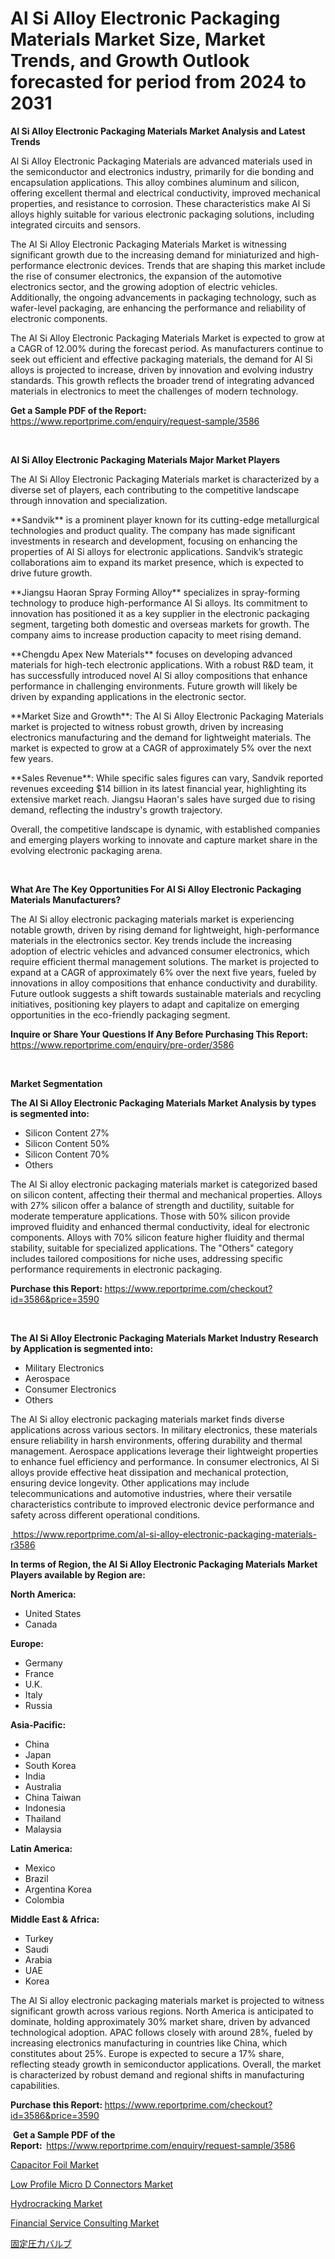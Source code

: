 <p><h1>Al Si Alloy Electronic Packaging Materials Market Size, Market Trends, and Growth Outlook forecasted for period from 2024 to 2031</h1></p><p><strong>Al Si Alloy Electronic Packaging Materials Market Analysis and Latest Trends</strong></p>
<p><p>Al Si Alloy Electronic Packaging Materials are advanced materials used in the semiconductor and electronics industry, primarily for die bonding and encapsulation applications. This alloy combines aluminum and silicon, offering excellent thermal and electrical conductivity, improved mechanical properties, and resistance to corrosion. These characteristics make Al Si alloys highly suitable for various electronic packaging solutions, including integrated circuits and sensors.</p><p>The Al Si Alloy Electronic Packaging Materials Market is witnessing significant growth due to the increasing demand for miniaturized and high-performance electronic devices. Trends that are shaping this market include the rise of consumer electronics, the expansion of the automotive electronics sector, and the growing adoption of electric vehicles. Additionally, the ongoing advancements in packaging technology, such as wafer-level packaging, are enhancing the performance and reliability of electronic components.</p><p>The Al Si Alloy Electronic Packaging Materials Market is expected to grow at a CAGR of 12.00% during the forecast period. As manufacturers continue to seek out efficient and effective packaging materials, the demand for Al Si alloys is projected to increase, driven by innovation and evolving industry standards. This growth reflects the broader trend of integrating advanced materials in electronics to meet the challenges of modern technology.</p></p>
<p><strong>Get a Sample PDF of the Report:&nbsp;</strong> <a href="https://www.reportprime.com/enquiry/request-sample/3586">https://www.reportprime.com/enquiry/request-sample/3586</a></p>
<p>&nbsp;</p>
<p><strong>Al Si Alloy Electronic Packaging Materials Major Market Players</strong></p>
<p><p>The Al Si Alloy Electronic Packaging Materials market is characterized by a diverse set of players, each contributing to the competitive landscape through innovation and specialization. </p><p>**Sandvik** is a prominent player known for its cutting-edge metallurgical technologies and product quality. The company has made significant investments in research and development, focusing on enhancing the properties of Al Si alloys for electronic applications. Sandvik’s strategic collaborations aim to expand its market presence, which is expected to drive future growth.</p><p>**Jiangsu Haoran Spray Forming Alloy** specializes in spray-forming technology to produce high-performance Al Si alloys. Its commitment to innovation has positioned it as a key supplier in the electronic packaging segment, targeting both domestic and overseas markets for growth. The company aims to increase production capacity to meet rising demand.</p><p>**Chengdu Apex New Materials** focuses on developing advanced materials for high-tech electronic applications. With a robust R&D team, it has successfully introduced novel Al Si alloy compositions that enhance performance in challenging environments. Future growth will likely be driven by expanding applications in the electronic sector.</p><p>**Market Size and Growth**: The Al Si Alloy Electronic Packaging Materials market is projected to witness robust growth, driven by increasing electronics manufacturing and the demand for lightweight materials. The market is expected to grow at a CAGR of approximately 5% over the next few years.</p><p>**Sales Revenue**: While specific sales figures can vary, Sandvik reported revenues exceeding $14 billion in its latest financial year, highlighting its extensive market reach. Jiangsu Haoran's sales have surged due to rising demand, reflecting the industry's growth trajectory.</p><p>Overall, the competitive landscape is dynamic, with established companies and emerging players working to innovate and capture market share in the evolving electronic packaging arena.</p></p>
<p>&nbsp;</p>
<p><strong>What Are The Key Opportunities For Al Si Alloy Electronic Packaging Materials Manufacturers?</strong></p>
<p><p>The Al Si alloy electronic packaging materials market is experiencing notable growth, driven by rising demand for lightweight, high-performance materials in the electronics sector. Key trends include the increasing adoption of electric vehicles and advanced consumer electronics, which require efficient thermal management solutions. The market is projected to expand at a CAGR of approximately 6% over the next five years, fueled by innovations in alloy compositions that enhance conductivity and durability. Future outlook suggests a shift towards sustainable materials and recycling initiatives, positioning key players to adapt and capitalize on emerging opportunities in the eco-friendly packaging segment.</p></p>
<p><strong>Inquire or Share Your Questions If Any Before Purchasing This Report:</strong> <a href="https://www.reportprime.com/enquiry/pre-order/3586">https://www.reportprime.com/enquiry/pre-order/3586</a></p>
<p>&nbsp;</p>
<p><strong>Market Segmentation</strong></p>
<p><strong>The Al Si Alloy Electronic Packaging Materials Market Analysis by types is segmented into:</strong></p>
<p><ul><li>Silicon Content 27%</li><li>Silicon Content 50%</li><li>Silicon Content 70%</li><li>Others</li></ul></p>
<p><p>The Al Si alloy electronic packaging materials market is categorized based on silicon content, affecting their thermal and mechanical properties. Alloys with 27% silicon offer a balance of strength and ductility, suitable for moderate temperature applications. Those with 50% silicon provide improved fluidity and enhanced thermal conductivity, ideal for electronic components. Alloys with 70% silicon feature higher fluidity and thermal stability, suitable for specialized applications. The "Others" category includes tailored compositions for niche uses, addressing specific performance requirements in electronic packaging.</p></p>
<p><strong>Purchase this Report:&nbsp;</strong><a href="https://www.reportprime.com/checkout?id=3586&price=3590">https://www.reportprime.com/checkout?id=3586&price=3590</a></p>
<p>&nbsp;</p>
<p><strong>The Al Si Alloy Electronic Packaging Materials Market Industry Research by Application is segmented into:</strong></p>
<p><ul><li>Military Electronics</li><li>Aerospace</li><li>Consumer Electronics</li><li>Others</li></ul></p>
<p><p>The Al Si alloy electronic packaging materials market finds diverse applications across various sectors. In military electronics, these materials ensure reliability in harsh environments, offering durability and thermal management. Aerospace applications leverage their lightweight properties to enhance fuel efficiency and performance. In consumer electronics, Al Si alloys provide effective heat dissipation and mechanical protection, ensuring device longevity. Other applications may include telecommunications and automotive industries, where their versatile characteristics contribute to improved electronic device performance and safety across different operational conditions.</p></p>
<p><a href="https://www.reportprime.com/al-si-alloy-electronic-packaging-materials-r3586">&nbsp;https://www.reportprime.com/al-si-alloy-electronic-packaging-materials-r3586</a></p>
<p><strong>In terms of Region, the Al Si Alloy Electronic Packaging Materials Market Players available by Region are:</strong></p>
<p>
    <p> <strong> North America: </strong>
        <ul>
            <li>United States</li>
            <li>Canada</li>
        </ul>
        </p> 
    <p> <strong> Europe: </strong>
        <ul>
            <li>Germany</li>
            <li>France</li>
            <li>U.K.</li>
            <li>Italy</li>
            <li>Russia</li>
        </ul>
        </p> 
    <p> <strong> Asia-Pacific: </strong>
        <ul>
            <li>China</li>
            <li>Japan</li>
            <li>South Korea</li>
            <li>India</li>
            <li>Australia</li>
            <li>China Taiwan</li>
            <li>Indonesia</li>
            <li>Thailand</li>
            <li>Malaysia</li>
        </ul>
        </p> 
    <p> <strong> Latin America: </strong>
        <ul>
            <li>Mexico</li>
            <li>Brazil</li>
            <li>Argentina Korea</li>
            <li>Colombia</li>
        </ul>
        </p> 
    <p> <strong> Middle East & Africa: </strong>
        <ul>
            <li>Turkey</li>
            <li>Saudi</li>
            <li>Arabia</li>
            <li>UAE</li>
            <li>Korea</li>
        </ul>
    </p>
    </p>
<p><p>The Al Si alloy electronic packaging materials market is projected to witness significant growth across various regions. North America is anticipated to dominate, holding approximately 30% market share, driven by advanced technological adoption. APAC follows closely with around 28%, fueled by increasing electronics manufacturing in countries like China, which constitutes about 25%. Europe is expected to secure a 17% share, reflecting steady growth in semiconductor applications. Overall, the market is characterized by robust demand and regional shifts in manufacturing capabilities.</p></p>
<p><strong>Purchase this Report: </strong><a href="https://www.reportprime.com/checkout?id=3586&price=3590">https://www.reportprime.com/checkout?id=3586&price=3590</a></p>
<p>&nbsp;<strong>Get a Sample PDF of the Report:&nbsp;&nbsp;</strong><a href="https://www.reportprime.com/enquiry/request-sample/3586">https://www.reportprime.com/enquiry/request-sample/3586</a></p>
<p><strong></strong></p>
<p><p><a href="https://medium.com/@katherine.cornish79554/the-global-market-overview-of-the-capacitor-foil-market-provides-a-unique-perspective-on-the-key-537278040ee9">Capacitor Foil Market</a></p><p><a href="https://github.com/FahadAhmed712/Market-Research-Report-List-1/blob/main/low-profile-micro-d-connectors-market.md">Low Profile Micro D Connectors Market</a></p><p><a href="https://issuu.com/reportprime-2/docs/hydrocracking-market-size-2030.pptx_8678e5df2899fc">Hydrocracking Market</a></p><p><a href="https://www.linkedin.com/pulse/global-financial-service-consulting-market-landscape-c2mde?trackingId=BRPvivKgQQqGE%2F6FOjiUNg%3D%3D">Financial Service Consulting Market</a></p><p><a href="https://medium.com/@jordond5lezama/fixed-pressure-valves-market-%E3%81%AE%E3%82%B0%E3%83%AD%E3%83%BC%E3%83%90%E3%83%AB%E5%B8%82%E5%A0%B4%E6%A6%82%E8%A6%81%E3%81%AF-%E4%B8%96%E7%95%8C%E3%81%8A%E3%82%88%E3%81%B3%E4%B8%BB%E8%A6%81%E5%B8%82%E5%A0%B4%E3%81%AB%E3%81%8A%E3%81%91%E3%82%8B%E6%A5%AD%E7%95%8C%E3%81%AB%E5%BD%B1%E9%9F%BF%E3%82%92%E4%B8%8E%E3%81%88%E3%82%8B%E4%B8%BB%E8%A6%81%E3%81%AA%E3%83%88%E3%83%AC%E3%83%B3%E3%83%89%E3%81%AB%E3%81%A4%E3%81%84%E3%81%A6-%E7%8B%AC%E8%87%AA%E3%81%AE%E8%A6%96%E7%82%B9%E3%82%92%E6%8F%90%E4%BE%9B%E3%81%97%E3%81%BE%E3%81%99-1a922d6dad41">固定圧力バルブ</a></p></p>